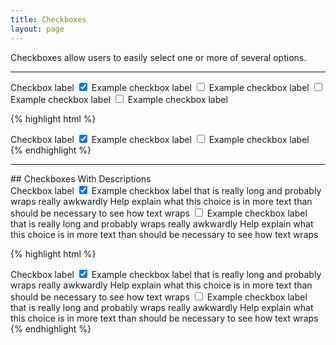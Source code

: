 ```yaml
---
title: Checkboxes
layout: page
---
```


<p class="t-4">Checkboxes allow users to easily select one or more of several options.</p>

<hr />

<div class="container-full-width">
	<div class="Form__group g-1_2">
		<label class="Form__label">Checkbox label</label>
		<label class="Form__radio-check">
			<input type="checkbox" name="check1" checked>
			<span class="Form__radio-check-label">Example checkbox label</span>
		</label>
		<label class="Form__radio-check">
			<input type="checkbox" name="check1">
			<span class="Form__radio-check-label">Example checkbox label</span>
		</label>
		<label class="Form__radio-check">
			<input type="checkbox" name="check1">
			<span class="Form__radio-check-label">Example checkbox label</span>
		</label>
		<label class="Form__radio-check">
			<input type="checkbox" name="check1">
			<span class="Form__radio-check-label">Example checkbox label</span>
		</label>
	</div>
</div>

{% highlight html %}
<div class="Form__group g-1_2">
	<label class="Form__label">Checkbox label</label>
	<label class="Form__radio-check">
		<input type="checkbox" name="check1" checked>
		<span class="Form__radio-check-label">Example checkbox label</span>
	</label>
	<label class="Form__radio-check">
		<input type="checkbox" name="check1">
		<span class="Form__radio-check-label">Example checkbox label</span>
	</label>
</div>
{% endhighlight %}

<hr />
## Checkboxes With Descriptions
<div class="container-full-width">
	<div class="Form__group">
		<label class="Form__label">Checkbox label</label>
		<label class="Form__radio-check">
			<input type="checkbox" name="check1" checked>
			<span class="Form__radio-check-label">Example checkbox label that is really long and probably wraps really awkwardly</span>
			<span class="Form__radio-check-description">Help explain what this choice is in more text than should be necessary to see how text wraps</span>
		</label>
		<label class="Form__radio-check">
			<input type="checkbox" name="check1">
			<span class="Form__radio-check-label">Example checkbox label that is really long and probably wraps really awkwardly</span>
			<span class="Form__radio-check-description">Help explain what this choice is in more text than should be necessary to see how text wraps</span>
		</label>
	</div>
</div>

{% highlight html %}
<div class="Form__group">
	<label class="Form__label">Checkbox label</label>
	<label class="Form__radio-check">
		<input type="checkbox" name="check1" checked>
		<span class="Form__radio-check-label">Example checkbox label that is really long and probably wraps really awkwardly</span>
		<span class="Form__radio-check-description">Help explain what this choice is in more text than should be necessary to see how text wraps</span>
	</label>
	<label class="Form__radio-check">
		<input type="checkbox" name="check1">
		<span class="Form__radio-check-label">Example checkbox label that is really long and probably wraps really awkwardly</span>
		<span class="Form__radio-check-description">Help explain what this choice is in more text than should be necessary to see how text wraps</span>
	</label>
</div>
{% endhighlight %}
